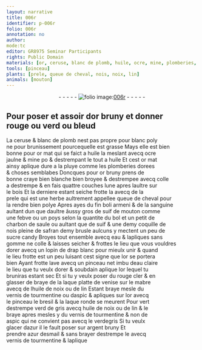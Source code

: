 ```yaml
---
layout: narrative
title: 006r
identifier: p-006r
folio: 006r
annotation: no
author:
mode:tc
editor: GR8975 Seminar Participants
rights: Public Domain
materials: [or, ceruse, blanc de plomb, huile, ocre, mine, plomberies, craye, colle a destrempe, bois, prele, queue de cheval, boli armeni, sanguine, suif de mouton, febve, poys, bol, charbon de saule, suif, safran, sucre candy, eau, gomme, colle, rouge cler, laque platte de venise, mabre, huile de noix, de lin, tourmentine, aspic, bresil, laque ronde, verd de gris, lin, verdegris, azur, argent, azur desmail]
tools: [pinceau]
plants: [prele, queue de cheval, nois, noix, lin]
animals: [mouton]
---
```


<div class="folio" align="center">- - - - - <a href="http://gallica.bnf.fr/ark:/12148/btv1b10500001g/f17.image" target="_blank"><img src="https://cu-mkp.github.io/2017-workshop-edition/assets/photo-icon.png" alt="folio image: " style="display:inline-block; margin-bottom:-3px;"/>006r</a> - - - - - </div>  
  

## Pour poser et assoir d<span class="m">or</span> bruny et donner<br/>rouge ou verd ou bleud

 
 La <span class="m">ceruse</span> & <span class="m">blanc de plomb</span> nest pas propre pour blanc poly<br/> ne pour brunissement pourcequelle est grasse Mays elle est bien<br/> bonne pour <span class="m">or</span> mat qui se faict a <span class="m">huile</span> la meslant avecq <span class="m">ocre</span><br/> jaulne & <span class="m">mine</span> po & destrempant le tout a <span class="m">huile</span> Et cest <span class="m">or</span> mat<br/> ainsy aplique dure a la pluye comme les <span class="m">plomberies</span> dorees<br/> & choses semblabes Doncques pour <span class="m">or</span> bruny prens de<br/> bonne <span class="m">craye</span> bien blanche bien broyee & destrempee avecq <span class="m">colle<br/> a destrempe</span> & en fais quattre couches lune apres laultre sur<br/> le <span class="m">bois</span> Et la derniere estant seiche frotte la avecq de la<br/> <span class="m"><span class="pa">prele</span></span> qui est une herbe aultrement appellee <span class="m"><span class="pa">queue de cheval</span></span> pour<br/> la rendre bien polye Apres ayes du fin <span class="m">boli <span class="pl">armeni</span></span> & de la <span class="m">sanguine</span><br/> aultant dun que daultre âussy gros de <span class="m">suif de <span class="al">mouton</span></span> comme<br/> une <span class="m">febve</span> ou un <span class="m">poys</span> selon la quantite du <span class="m">bol</span> et un petit de<br/> <span class="m">charbon de saule</span> ou aultant que de <span class="m">suif</span> & une demy <span class="ms">coquille de<br/> <span class="pa">nois</span></span> pleine de <span class="m">safran</span> demy brusle aulcuns y mectent un peu de<br/> <span class="m">sucre candy</span> Broyes tout ensemble avecq <span class="m">eau</span> & lapliques sans<br/> <span class="m">gomme</span> ne <span class="m">colle</span> & laisses seicher & frottes le lieu que vous vouldres<br/> dorer avecq un lopin de drap blanc pour mieulx unir & quand<br/> le lieu frotte est un peu luisant cest signe que l<span class="m">or</span> se portera<br/> bien Ayant frotte lave avecq un <span class="tl">pinceau</span> net imbu d<span class="m">eau</span> claire<br/> le lieu que tu veulx dorer & soubdain aplique l<span class="m">or</span> lequel tu<br/> bruniras estant sec Et si tu y veulx poser du <span class="m">rouge cler</span> & en<br/> glasser de braye de la <span class="m">laque platte de <span class="pl">venise</span></span> sur le <span class="m">mabre</span><br/> avecq de l<span class="m">huile de <span class="pa">noix</span></span> ou <span class="m">de <span class="pa">lin</span></span> Estant braye mesle du<br/> vernis de <span class="m">tourmentine</span> ou d<span class="m">aspic</span> & apliques sur l<span class="m">or</span> avecq<br/> le <span class="tl">pinceau</span> le <span class="m">bresil</span> & la <span class="m">laque ronde</span> se meurent Pour vert<br/> destrempe <span class="m">verd de gris</span> avecq <span class="m">huile de noix</span> ou de <span class="m">lin</span> & le<br/> braye apres mesles y du vernis de <span class="m">tourmentine</span> & non de<br/> <span class="m">aspic</span> qui ne convient pas avecq le <span class="m">verdegris</span> Si tu veulx<br/> glacer d<span class="m">azur</span> il le fault poser sur <span class="m">argent</span> bruny Et<br/> prendre <span class="m">azur desmail</span> & sans brayer destrempe le avecq<br/> vernis de <span class="m">tourmentine</span> & laplique 
 
